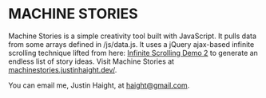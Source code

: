 MACHINE STORIES
===============

Machine Stories is a simple creativity tool built with JavaScript. It pulls data from some arrays defined in /js/data.js. It uses a jQuery ajax-based infinite scrolling technique lifted from here: [Infinite Scrolling Demo 2](http://www.jquery4u.com/tutorials/jquery-infinite-scrolling-demos/) to generate an endless list of story ideas. Visit Machine Stories at [machinestories.justinhaight.dev/](https://machinestories.justinhaight.dev). 

You can email me, Justin Haight, at haight@gmail.com. 


